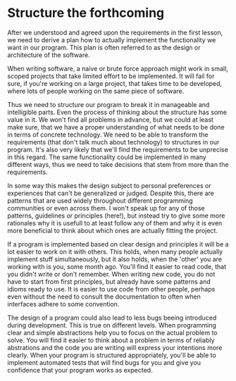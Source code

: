 Structure the forthcoming 
=========================

After we understood and agreed upon the requirements in the first lesson, we
need to derive a plan how to actually implement the functionality we want in our 
program. This plan is often referred to as the design or architecture of the 
software.

When writing software, a naive or brute force approach might work in small, scoped 
projects that take limited effort to be implemented. It will fail for sure, if 
you're working on a large project, that takes time to be developed, where lots of
people working on the same piece of software.

Thus we need to structure our program to break it in manageable and intelligible
parts. Even the process of thinking about the structure has some value in it. We
won't find all problems in advance, but we could at least make sure, that we have
a proper understanding of what needs to be done in terms of concrete technology.
We need to be able to transform the requirements (that don't talk much about 
technology) to structures in our program. It's also very likely that we'll find 
the requirements to be unprecise in this regard. The same functionality could 
be implemented in many different ways, thus we need to take decisions that stem
from more than the requirements. 

In some way this makes the design subject to personal preferences or experiences
that can't be generalized or judged. Despite this, there are patterns that are 
used widely throughout different programming communities or even across them. I
won't speak up for any of those patterns, guidelines or principles (here!), but
instead try to give some more rationales why it is usefull to at least follow any 
of them and why it is even more beneficial to think about which ones are actually
fitting the project.

If a program is implemented based on clear design and principles it will be a 
lot easier to work on it with others. This holds, when many people actually
implement stuff simultaneously, but it also holds, when the 'other' you are
working with is you, some month ago. You'll find it easier to read code, that
you didn't write or don't remember. When writing new code, you do not have to
start from first principles, but already have some patterns and idioms ready to
use. It is easier to use code from other people, perhaps even without the need
to consult the documentation to often when interfaces adhere to some convention.

The design of a program could also lead to less bugs beeing introduced during
development. This is true on different levels. When programming clear and simple
abstractions help you to focus on the actual problem to solve. You will find it
easier to think about a problem in terms of reliably abstrations and the code
you are writing will express your intentions more clearly. When your program is
structured appropriately, you'll be able to implement automated tests that will
find bugs for you and give you confidence that your program works as expected.
